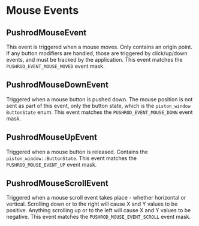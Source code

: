# Mouse Events

## PushrodMouseEvent

This event is triggered when a mouse moves.  Only contains an origin point.  If any button modifiers
are handled, those are triggered by click/up/down events, and must be tracked by the application.
This event matches the `PUSHROD_EVENT_MOUSE_MOVED` event mask.

## PushrodMouseDownEvent

Triggered when a mouse button is pushed down.  The mouse position is not sent as part of this event,
only the button state, which is the `piston_window` `ButtonState` enum.  This event matches the
`PUSHROD_EVENT_MOUSE_DOWN` event mask.

## PushrodMouseUpEvent

Triggered when a mouse button is released.  Contains the `piston_window::ButtonState`.  This event
matches the `PUSHROD_MOUSE_EVENT_UP` event mask.

## PushrodMouseScrollEvent

Triggered when a mouse scroll event takes place - whether horizontal or vertical.  Scrolling down or
to the right will cause X and Y values to be positive.  Anything scrolling up or to the left will
cause X and Y values to be negative.  This event matches the `PUSHROD_MOUSE_EVENT_SCROLL` event mask.

